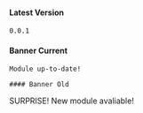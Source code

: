 #### Latest Version

```
0.0.1
```

#### Banner Current

```
Module up-to-date!

#### Banner Old

```
SURPRISE! New module avaliable!
```

